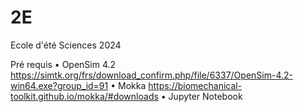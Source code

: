 # 2E
Ecole d'été Sciences 2024

Pré requis
•
OpenSim
4.2
https://simtk.org/frs/download_confirm.php/file/6337/OpenSim-4.2-win64.exe?group_id=91
•
Mokka
https://biomechanical-toolkit.github.io/mokka/#downloads
•
Jupyter
Notebook
